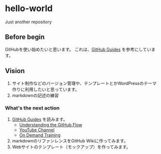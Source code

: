 # hello-world
Just another repository

## Before begin
GitHubを使い始めたいと思います。
これは、[GitHub Guides](https://guides.github.com/activities/hello-world/ "Hellow World") を参考にしています。

## Vision
1. サイト制作などのバージョン管理や、テンプレートとかWordPressのテーマ作りに利用したいと思っています。
2. markdownの記述の練習

### What's the next action

1. [GitHub Guides](https://guides.github.com/) を読みます。
    - [Understanding the GitHub Flow](https://guides.github.com/introduction/flow/)
    - [YouTube Channel](http://youtube.com/githubguides)
    - [On Demand Training](https://services.github.com/on-demand/)
2. markdownのリファンレンスをGitHub Wikiに作ってみます。
3. Webサイトのテンプレート（モックアップ）を作ってみます。
